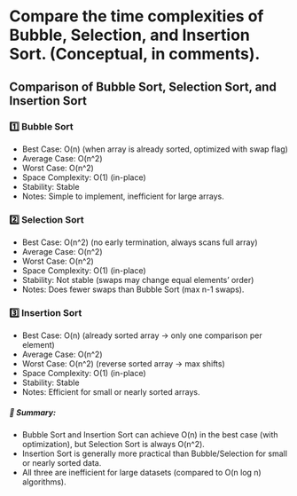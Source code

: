 # Compare the time complexities of Bubble, Selection, and Insertion Sort. (Conceptual, in comments).


## Comparison of Bubble Sort, Selection Sort, and Insertion Sort


### 1️⃣ Bubble Sort
   - Best Case: O(n)       (when array is already sorted, optimized with swap flag)
   - Average Case: O(n^2)
   - Worst Case: O(n^2)
   - Space Complexity: O(1)  (in-place)
   - Stability: Stable
   - Notes: Simple to implement, inefficient for large arrays.

### 2️⃣ Selection Sort
   - Best Case: O(n^2)   (no early termination, always scans full array)
   - Average Case: O(n^2)
   - Worst Case: O(n^2)
   - Space Complexity: O(1)  (in-place)
   - Stability: Not stable (swaps may change equal elements’ order)
   - Notes: Does fewer swaps than Bubble Sort (max n-1 swaps).

### 3️⃣ Insertion Sort
   - Best Case: O(n)       (already sorted array → only one comparison per element)
   - Average Case: O(n^2)
   - Worst Case: O(n^2)    (reverse sorted array → max shifts)
   - Space Complexity: O(1)  (in-place)
   - Stability: Stable
   - Notes: Efficient for small or nearly sorted arrays.

##### 📌 Summary:
- Bubble Sort and Insertion Sort can achieve O(n) in the best case 
  (with optimization), but Selection Sort is always O(n^2).
- Insertion Sort is generally more practical than Bubble/Selection 
  for small or nearly sorted data.
- All three are inefficient for large datasets (compared to O(n log n) algorithms).

